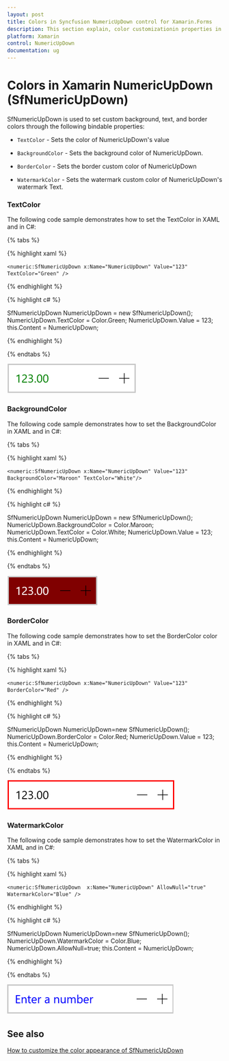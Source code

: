 ```yaml
---
layout: post
title: Colors in Syncfusion NumericUpDown control for Xamarin.Forms
description: This section explain, color customizationin properties in Syncfusion NumericUpDown control for Xamarin.Forms.
platform: Xamarin
control: NumericUpDown
documentation: ug
---
```

# Colors in Xamarin NumericUpDown (SfNumericUpDown)

SfNumericUpDown is used to set custom background, text, and border colors through the following bindable properties:

* `TextColor` - Sets the color of NumericUpDown's value

* `BackgroundColor` - Sets the background color of NumericUpDown.

* `BorderColor` - Sets the border custom color of NumericUpDown

* `WatermarkColor` - Sets the watermark custom color of NumericUpDown's watermark Text.

### TextColor

The following code sample demonstrates how to set the TextColor in XAML and in C#:

{% tabs %}

{% highlight xaml %}

	<numeric:SfNumericUpDown x:Name="NumericUpDown" Value="123" TextColor="Green" />
	
{% endhighlight %}

{% highlight c# %}

SfNumericUpDown NumericUpDown = new SfNumericUpDown();
NumericUpDown.TextColor = Color.Green;
NumericUpDown.Value = 123;
this.Content = NumericUpDown;

{% endhighlight %}

{% endtabs %}

![Display the NumericUpDown with TextColor](images/textcolor.png)

### BackgroundColor

The following code sample demonstrates how to set the BackgroundColor in XAML and in C#:

{% tabs %}

{% highlight xaml %}

	<numeric:SfNumericUpDown x:Name="NumericUpDown" Value="123" BackgroundColor="Maroon" TextColor="White"/>
	
{% endhighlight %}

{% highlight c# %}

SfNumericUpDown NumericUpDown = new SfNumericUpDown();
NumericUpDown.BackgroundColor = Color.Maroon;
NumericUpDown.TextColor = Color.White;
NumericUpDown.Value = 123;
this.Content = NumericUpDown;

{% endhighlight %}

{% endtabs %}

![Display the NumericUpDown with BackgroundColor](images/backgroundcolor.png)

### BorderColor

The following code sample demonstrates how to set the BorderColor color in XAML and in C#:

{% tabs %}

{% highlight xaml %}

	<numeric:SfNumericUpDown x:Name="NumericUpDown" Value="123" BorderColor="Red" />
	
{% endhighlight %}

{% highlight c# %}

SfNumericUpDown NumericUpDown=new SfNumericUpDown();
NumericUpDown.BorderColor = Color.Red;
NumericUpDown.Value = 123;
this.Content = NumericUpDown;

{% endhighlight %}

{% endtabs %}

![Display the NumericUpDown with BorderColor](images/bordercolor.png)

### WatermarkColor

The following code sample demonstrates how to set the WatermarkColor in XAML and in C#:

{% tabs %}

{% highlight xaml %}

	<numeric:SfNumericUpDown  x:Name="NumericUpDown" AllowNull="true" WatermarkColor="Blue" />
	
{% endhighlight %}

{% highlight c# %}

SfNumericUpDown NumericUpDown=new SfNumericUpDown();
NumericUpDown.WatermarkColor = Color.Blue;
NumericUpDown.AllowNull=true;
this.Content = NumericUpDown;

{% endhighlight %}

{% endtabs %}

![Display the NumericUpDown with WatermarkColor](images/watermarkcolor.png)

## See also

[How to customize the color appearance of SfNumericUpDown](https://www.syncfusion.com/kb/11610/how-to-customize-the-color-appearance-of-numeric-controls-in-xamarin-forms)
